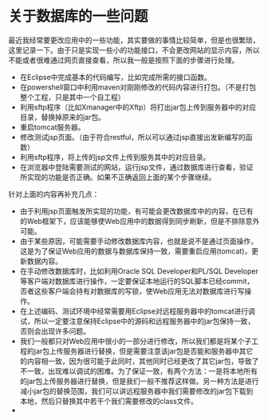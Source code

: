 # 关于数据库的一些问题

最近我经常要更改应用中的一些功能，其实要做的事情比较简单，但是也很繁琐，这里记录一下。由于只是实现一些小的功能接口，不会更改网站的显示内容，所以不能或者很难通过网页直接查看，所以我一般是按照下面的步骤进行处理。

* 在Eclipse中完成基本的代码编写，比如完成所需的接口函数。
* 在powershell窗口中利用maven对刚刚修改的代码内容进行打包。（不是打包整个工程，只是其中一个自工程）
* 利用sftp程序（比如Xmanager中的Xftp）将打出jar包上传到服务器中的对应目录，替换掉原来的jar包。
* 重启tomcat服务器。
* 修改测试jsp页面。（由于符合restful，所以可以通过jsp直接出发新编写的函数）
* 利用sftp程序，将上传的jsp文件上传到服务其中的对应目录。
* 在浏览器中登陆需要测试的网站，运行jsp文件，通过数据库进行查看，验证所实现的功能是否正确。如果不正确返回上面的某个步骤继续。

针对上面的内容再补充几点：

* 由于利用jsp页面触发所实现的功能，有可能会更改数据库中的内容，在已有的Web框架下，应该能够使Web应用中的数据得到同步刷新，但是不排除意外可能。
* 由于某些原因，可能需要手动修改数据库内容，也就是说不是通过页面操作，这是为了保证Web应用的数据与数据库保持一致，需要重启应用(tomcat)，更新数据内容。
* 在手动修改数据库时，比如利用Oracle SQL Developer和PL/SQL Developer等客户端对数据库进行操作，一定要保证本地运行的SQL脚本已经commit，否者这些客户端会持有对数据库的写锁，使Web应用无法对数据库进行写操作。
* 在上述编码、测试环境中经常需要用Eclipse对远程服务器中的tomcat进行调试，所以一定要注意保持Eclipse中的源码和远程服务器中的jar包保持一致，否则会出现许多问题。
* 我们一般都只对Web应用中很小的一部分进行修改，所以我们都是将某个子工程的jar包上传服务器进行替换，但是需要注意该jar包是否能和服务器中其它的内容相一致，因为很可能于此同时，其他同时已经更改了其它jar包，导致了不一致，出现难以调试的困难。为了保证一致，有两个方法：一是将本地所有的jar包上传服务器进行替换，但是我们一般不推荐这样做。另一种方法是进行减小jar包的替换范围，我们可以讲远程服务器中我们需要修改的jar包下载到本地，然后只替换其中若干个我们需要修改的class文件。
*

